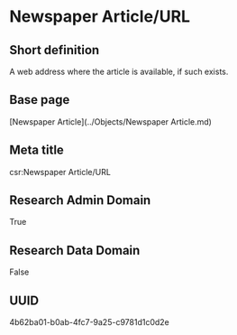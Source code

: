 # Newspaper Article/URL
## Short definition
A web address where the article is available, if such exists.
## Base page
[Newspaper Article](../Objects/Newspaper Article.md)
## Meta title
csr:Newspaper Article/URL
## Research Admin Domain
True
## Research Data Domain
False
## UUID
4b62ba01-b0ab-4fc7-9a25-c9781d1c0d2e
